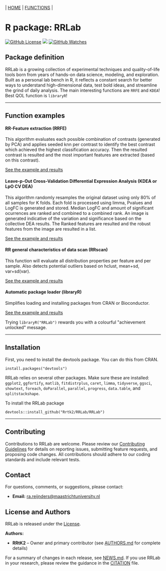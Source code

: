 | [HOME](https://github.com/Rrtk2/RRLab)  |  [FUNCTIONS](https://github.com/Rrtk2/RRLab/blob/master/docs/Functions/FunctionsOverview.md)  | 

# R package: RRLab
[![GitHub License](https://img.shields.io/github/license/Rrtk2/RRLab)](https://github.com/Rrtk2/RRLab/blob/master/LICENSE.md) ![](https://img.shields.io/badge/Status-Setting_up-red) [![GitHub Watches](https://img.shields.io/github/watchers/Rrtk2/RRLab.svg?style=social&label=Watch&maxAge=2592000)](https://github.com/Rrtk2/RRLab/watchers) 


## Package definition
RRLab is a growing collection of experimental techniques and quality-of-life tools born from years of hands-on data science, modeling, and exploration. Built as a personal lab bench in R, it reflects a constant search for better ways to understand high-dimensional data, test bold ideas, and streamline the grind of daily analysis. The main interesting functions are `RRFE` and `KDEA`! Best QOL function is `libraryR`!

---
## Function examples
#### RR-Feature extraction (RRFE)
This algorithm evaluates each possible combination of contrasts (generated by PCA) and applies seeded knn per contrast to identify the best contrast which achieved the highest classification accuracy. Then the resulted contrast is resulted and the most important features are extracted (based on this contrast).

[See the example and results](/docs/Functions/RRFE.md) 


#### Leave-p-Out Cross-Validation Differential Expression Analysis (KDEA or LpO CV DEA)
This algorithm randomly resamples the original dataset using only 80% of all samples for K folds. Each fold is processed using limma, Pvalues and LogFC is generated and stored. Median LogFC and amount of significant ocurrences are ranked and combined to a combined rank. An image is generated indicative of the variation and significance based on the collective DEA results. The Ranked features are resulted and the robust features from the image are resulted in a list.

[See the example and results](/docs/Functions/KDEA.md) 

#### RR general characteristics of data scan (RRscan)
This function will evaluate all distribution properties per feature and per sample. Also detects potential outliers based on hclust, mean+sd, var+sd(var).

[See the example and results](/docs/Functions/RRscan.md)

#### Automatic package loader (libraryR)
Simplifies loading and installing packages from CRAN or Bioconductor.

[See the example and results](/docs/Functions/libraryR.md)

Trying `libraryR("RRLab")` rewards you with a colourful "achievement unlocked" message.

---

## Installation
First, you need to install the devtools package. You can do this from CRAN.
```
install.packages("devtools")
```

RRLab relies on several other packages. Make sure these are installed:
`ggplot2`, `ggfortify`, `matlib`, `fitdistrplus`, `caret`, `limma`,
`tidyverse`, `ggsci`, `showtext`, `foreach`, `doParallel`, `parallel`,
`progress`, `data.table`, and `splitstackshape`.

To install the RRLab package
```
devtools::install_github("Rrtk2/RRLab/RRLab")
```
---

## Contributing
Contributions to RRLab are welcome. Please review our [Contributing Guidelines](CONTRIBUTING.md) for details on reporting issues, submitting feature requests, and proposing code changes. All contributions should adhere to our coding standards and include relevant tests.

## Contact
For questions, comments, or suggestions, please contact:

- **Email:** ra.reijnders@maastrichtuniversity.nl

## License and Authors
RRLab is released under the [License](LICENSE.md).

**Authors:**
- **RRtK2** – Owner and primary contributor (see [AUTHORS.md](AUTHORS.md) for complete details)

For a summary of changes in each release, see [NEWS.md](NEWS.md).
If you use RRLab in your research, please review the guidance in the [CITATION](CITATION) file.
